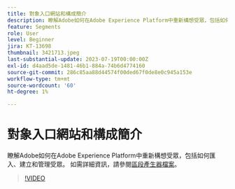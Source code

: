 ```yaml
---
title: 對象入口網站和構成簡介
description: 瞭解Adobe如何在Adobe Experience Platform中重新構想受眾，包括如何匯入、建立和管理受眾。
feature: Segments
role: User
level: Beginner
jira: KT-13698
thumbnail: 3421713.jpeg
last-substantial-update: 2023-07-19T00:00:00Z
exl-id: d4aad5de-1481-46b1-884a-74b6d4774160
source-git-commit: 286c85aa88d44574f00ded67f0de8e0c945a153e
workflow-type: tm+mt
source-wordcount: '60'
ht-degree: 1%

---
```


# 對象入口網站和構成簡介

瞭解Adobe如何在Adobe Experience Platform中重新構想受眾，包括如何匯入、建立和管理受眾。 如需詳細資訊，請參閱[區段產生器檔案](https://experienceleague.adobe.com/docs/experience-platform/segmentation/ui/segment-builder.html?lang=zh-Hant)。

>[!VIDEO](https://video.tv.adobe.com/v/3423364/?learn=on&enablevpops&captions=chi_hant)
